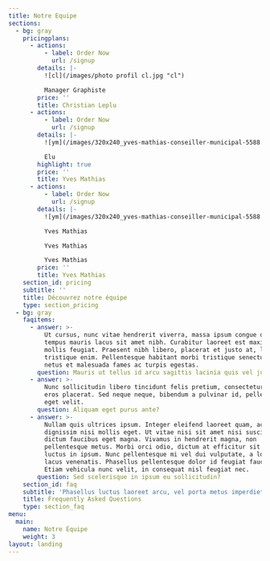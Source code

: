```yaml
---
title: Notre Equipe
sections:
  - bg: gray
    pricingplans:
      - actions:
          - label: Order Now
            url: /signup
        details: |-
          ![cl](/images/photo profil cl.jpg "cl")

          Manager Graphiste
        price: ''
        title: Christian Leplu
      - actions:
          - label: Order Now
            url: /signup
        details: |-
          ![ym](/images/320x240_yves-mathias-conseiller-municipal-5588.jpg "ym")

          Elu
        highlight: true
        price: ''
        title: Yves Mathias
      - actions:
          - label: Order Now
            url: /signup
        details: |-
          ![ym](/images/320x240_yves-mathias-conseiller-municipal-5588.jpg "ym")

          Yves Mathias

          Yves Mathias

          Yves Mathias
        price: ''
        title: Yves Mathias
    section_id: pricing
    subtitle: ''
    title: Découvrez notre équipe
    type: section_pricing
  - bg: gray
    faqitems:
      - answer: >-
          Ut cursus, nunc vitae hendrerit viverra, massa ipsum congue quam, sed
          tempus mauris lacus sit amet nibh. Curabitur laoreet est maximus
          mollis feugiat. Praesent nibh libero, placerat et justo at, luctus
          tristique enim. Pellentesque habitant morbi tristique senectus et
          netus et malesuada fames ac turpis egestas.
        question: Mauris ut tellus id arcu sagittis lacinia quis vel justo?
      - answer: >-
          Nunc sollicitudin libero tincidunt felis pretium, consectetur aliquam
          eros placerat. Sed neque neque, bibendum a pulvinar id, pellentesque
          eget velit. 
        question: Aliquam eget purus ante?
      - answer: >-
          Nullam quis ultrices ipsum. Integer eleifend laoreet quam, ac
          dignissim nisi mollis eget. Ut vitae nisi sit amet nisi suscipit
          dictum faucibus eget magna. Vivamus in hendrerit magna, non
          pellentesque metus. Morbi orci odio, dictum at efficitur sit amet,
          luctus in ipsum. Nunc pellentesque mi vel dui vulputate, a lobortis
          lacus venenatis. Phasellus pellentesque dolor id feugiat faucibus.
          Etiam vehicula nunc velit, in consequat nisl feugiat nec.
        question: Sed scelerisque in ipsum eu sollicitudin?
    section_id: faq
    subtitle: 'Phasellus luctus laoreet arcu, vel porta metus imperdiet sit amet.'
    title: Frequently Asked Questions
    type: section_faq
menu:
  main:
    name: Notre Équipe
    weight: 3
layout: landing
---
```


